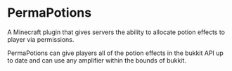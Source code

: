 PermaPotions
============

A Minecraft plugin that gives servers the ability to allocate potion effects to player via permissions.

PermaPotions can give players all of the potion effects in the bukkit API up to date and can use any 
amplifier within the bounds of bukkit.
